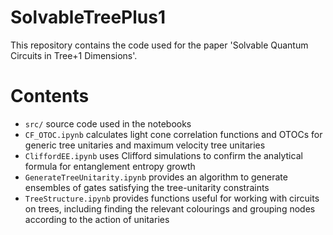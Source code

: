 # SolvableTreePlus1
 
This repository contains the code used for the paper 'Solvable Quantum Circuits in Tree+1 Dimensions'.

# Contents
- `src/` source code used in the notebooks
- `CF_OTOC.ipynb` calculates light cone correlation functions and OTOCs for generic tree unitaries and maximum velocity tree unitaries
- `CliffordEE.ipynb` uses Clifford simulations to confirm the analytical formula for entanglement entropy growth
- `GenerateTreeUnitarity.ipynb` provides an algorithm to generate ensembles of gates satisfying the tree-unitarity constraints
- `TreeStructure.ipynb` provides functions useful for working with circuits on trees, including finding the relevant colourings and grouping nodes according to the action of unitaries
